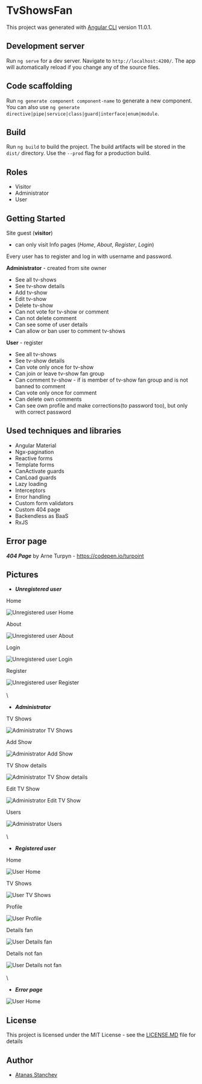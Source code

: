 # TvShowsFan

This project was generated with [Angular CLI](https://github.com/angular/angular-cli) version 11.0.1.

## Development server

Run `ng serve` for a dev server. Navigate to `http://localhost:4200/`. The app will automatically reload if you change any of the source files.

## Code scaffolding

Run `ng generate component component-name` to generate a new component. You can also use `ng generate directive|pipe|service|class|guard|interface|enum|module`.

## Build

Run `ng build` to build the project. The build artifacts will be stored in the `dist/` directory. Use the `--prod` flag for a production build.

## Roles

* Visitor
* Administrator
* User

## Getting Started

Site guest (**visitor**)
* can only visit Info pages (*Home*, *About*, *Register*, *Login*)

Every user has to register and log in with username and password.


**Administrator** - created from site owner
* See all tv-shows
* See tv-show details
* Add tv-show
* Edit tv-show
* Delete tv-show
* Can not vote for tv-show or comment
* Can not delete comment
* Can see some of user details
* Can allow or ban user to comment tv-shows


**User** - register
* See all tv-shows
* See tv-show details
* Can vote only once for tv-show
* Can join or leave tv-show fan group
* Can comment tv-show - if is member of tv-show fan group and is not banned to comment
* Can vote only once for comment
* Can delete own comments
* Can see own profile and make corrections(to password too), but only with correct password


## Used techniques and libraries
* Angular Material
* Ngx-pagination
* Reactive forms
* Template forms
* CanActivate guards
* CanLoad guards
* Lazy loading
* Interceptors
* Error handling
* Custom form validators
* Custom 404 page
* Backendless as BaaS
* RxJS

## Error page
***404 Page*** by Arne Turpyn - https://codepen.io/turpoint

## Pictures

* ***Unregistered user***

Home

![Unregistered user Home](https://github.com/astanchev/TV-Shows-Fan/blob/master/images/Home_not_logged.png)


About

![Unregistered user About](https://github.com/astanchev/TV-Shows-Fan/blob/master/images/About_not_logged.png)


Login

![Unregistered user Login](https://github.com/astanchev/TV-Shows-Fan/blob/master/images/Login.png)


Register

![Unregistered user Register](https://github.com/astanchev/TV-Shows-Fan/blob/master/images/Register.png)
\
\
\
* ***Administrator***

TV Shows

![Administrator TV Shows](https://github.com/astanchev/TV-Shows-Fan/blob/master/images/Admin_TV_Shows.png)


Add Show

![Administrator Add Show](https://github.com/astanchev/TV-Shows-Fan/blob/master/images/Admin_add_show.png)


TV Show details

![Administrator TV Show details](https://github.com/astanchev/TV-Shows-Fan/blob/master/images/Admin_details.png)


Edit TV Show

![Administrator Edit TV Show](https://github.com/astanchev/TV-Shows-Fan/blob/master/images/Admin_edit_show.png)


Users

![Administrator Users](https://github.com/astanchev/TV-Shows-Fan/blob/master/images/Admin_users.png)
\
\
\
* ***Registered user***

 Home

![User Home](https://github.com/astanchev/TV-Shows-Fan/blob/master/images/Home_logged.png)


 TV Shows

![User TV Shows](https://github.com/astanchev/TV-Shows-Fan/blob/master/images/TV_Shows_user.png)


 Profile

![User Profile](https://github.com/astanchev/TV-Shows-Fan/blob/master/images/Profile.png)


 Details fan

![User Details fan](https://github.com/astanchev/TV-Shows-Fan/blob/master/images/Details_fan.png)


 Details not fan

![User Details not fan](https://github.com/astanchev/TV-Shows-Fan/blob/master/images/Details_not_fan.png)
\
\
\
* ***Error page***

![User Home](https://github.com/astanchev/TV-Shows-Fan/blob/master/images/404.png)

## License

This project is licensed under the MIT License - see the [LICENSE.MD](LICENSE.MD) file for details

## Author

- [Atanas Stanchev](https://github.com/astanchev)
